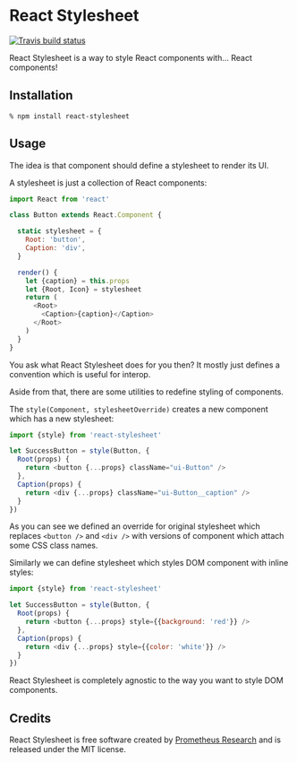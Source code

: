 React Stylesheet
================

[![Travis build status](https://img.shields.io/travis/prometheusresearch/react-stylesheet/master.svg)](https://travis-ci.org/prometheusresearch/react-stylesheet)

React Stylesheet is a way to style React components with... React components!

## Installation

```
% npm install react-stylesheet
```

## Usage

The idea is that component should define a stylesheet to render its UI.

A stylesheet is just a collection of React components:

```javascript
import React from 'react'

class Button extends React.Component {

  static stylesheet = {
    Root: 'button',
    Caption: 'div',
  }

  render() {
    let {caption} = this.props
    let {Root, Icon} = stylesheet
    return (
      <Root>
        <Caption>{caption}</Caption>
      </Root>
    )
  }
}
```

You ask what React Stylesheet does for you then? It mostly just defines a
convention which is useful for interop.

Aside from that, there are some utilities to redefine styling of components.

The `style(Component, stylesheetOverride)` creates a new component which has a
new stylesheet:

```javascript
import {style} from 'react-stylesheet'

let SuccessButton = style(Button, {
  Root(props) {
    return <button {...props} className="ui-Button" />
  },
  Caption(props) {
    return <div {...props} className="ui-Button__caption" />
  }
})
```

As you can see we defined an override for original stylesheet which replaces
`<button />` and `<div />` with versions of component which attach some CSS
class names.

Similarly we can define stylesheet which styles DOM component with inline
styles:

```javascript
import {style} from 'react-stylesheet'

let SuccessButton = style(Button, {
  Root(props) {
    return <button {...props} style={{background: 'red'}} />
  },
  Caption(props) {
    return <div {...props} style={{color: 'white'}} />
  }
})
```

React Stylesheet is completely agnostic to the way you want to style DOM
components.

## Credits

React Stylesheet is free software created by [Prometheus Research][] and is
released under the MIT license.

[Prometheus Research]: http://prometheusresearch.com
[higher order component]: https://gist.github.com/sebmarkbage/ef0bf1f338a7182b6775
[react-fa]: https://github.com/andreypopp/react-fa
